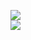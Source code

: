 [![](https://img.shields.io/badge/Made%20With-Github%20Spray-lightgrey.svg?style=for-the-badge&logo=github)](https://github.com/Annihil/github-spray#5258)  
[![](https://i.imgur.com/2DrTn0Z.gif)](https://github.com/Annihil/github-spray)
